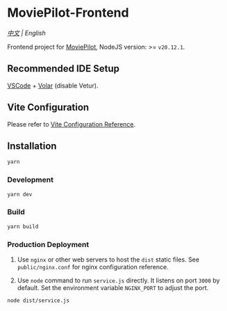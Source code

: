 # MoviePilot-Frontend

*[中文](README.md) | English*

Frontend project for [MoviePilot](https://github.com/jxxghp/MoviePilot), NodeJS version: >= `v20.12.1`.

## Recommended IDE Setup

[VSCode](https://code.visualstudio.com/) + [Volar](https://marketplace.visualstudio.com/items?itemName=johnsoncodehk.volar) (disable Vetur).

## Vite Configuration

Please refer to [Vite Configuration Reference](https://vitejs.dev/config/).

## Installation

```sh
yarn
```

### Development

```sh
yarn dev
```

### Build

```sh
yarn build
```

### Production Deployment

1. Use `nginx` or other web servers to host the `dist` static files. See `public/nginx.conf` for nginx configuration reference.

2. Use `node` command to run `service.js` directly. It listens on port `3000` by default. Set the environment variable `NGINX_PORT` to adjust the port.

```shell
node dist/service.js
``` 
